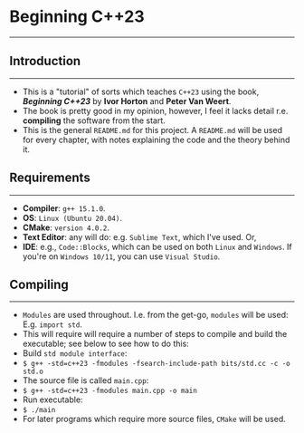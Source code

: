 # Beginning C++23
---

## Introduction
---
* This is a "tutorial" of sorts which teaches `C++23` using the book, ___Beginning C++23___ by __Ivor Horton__ and __Peter Van Weert__.
* The book is pretty good in my opinion, however, I feel it lacks detail r.e. __compiling__ the software from the start.
* This is the general `README.md` for this project. A `README.md` will be used for every chapter, with notes explaining the code and the theory behind it.

## Requirements
---
* __Compiler__: `g++ 15.1.0`.
* __OS__: `Linux (Ubuntu 20.04)`.
* __CMake__: `version 4.0.2`.
* __Text Editor__: any will do: e.g. `Sublime Text`, which I've used. Or,
* __IDE__: e.g., `Code::Blocks`, which can be used on both `Linux` and `Windows`. If you're on `Windows 10/11`, you can use `Visual Studio`.

## Compiling
---
* `Modules` are used throughout. I.e. from the get-go, `modules` will be used: E.g. `import std`.
* This will require will require a number of steps to compile and build the executable; see below to see how to do this:
* Build `std module interface`:
* `$ g++ -std=c++23 -fmodules -fsearch-include-path bits/std.cc -c -o std.o`
* The source file is called `main.cpp`:
* `$ g++ -std=c++23 -fmodules main.cpp -o main`
* Run executable:
* `$ ./main`
* For later programs which require more source files, `CMake` will be used.
